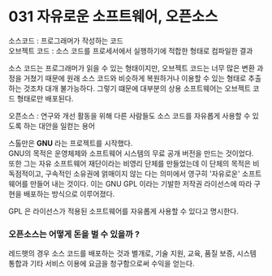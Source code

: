 # 031 자유로운 소프트웨어, 오픈소스

소스코드 : 프로그래머가 작성하는 코드<br>
오브젝트 코드 : 소스 코드를 프로세서에서 실행하기에 적합한 형태로 컴파일한 결과 

소스 코드는 프로그래머가 읽을 수 있는 형태이지만, 오브젝트 코드는 너무 많은 변환 과정을 거쳤기 때문에 원래 소스 코드와 비슷하게 복원하거나 이용할 수 있는 형태로 추출하는 것조차 대개 불가능하다. 그렇기 떄문에 대부분의 상용 소프트웨어는 오브젝트 코드 형태로만 배포된다.

오픈소스 : 연구와 개선 활동을 위해 다른 사람들도 소스 코드를 자유롭게 사용할 수 있도록 하는 대안을 일컫는 용어

스톨만은 **GNU** 라는 프로젝트를 시작했다.<br>
GNU의 목적은 운영체제와 소프트웨어 시스템의 무료 공개 버전을 만드는 것이었다.<br>
또한 그는 자유 소프트웨어 재단이라는 비영리 단체를 만들었는데 이 단체의 목적은 비독점적이고, 구속적인 소유권에 얽매이지 않는 다는 의미에서 영구히 '자유로운' 소프트웨어를 만들어 내는 것이다. 이는 GNU GPL 이라는 기발한 저작권 라이선스에 따라 구현을 배포하는 방식으로 이루어졌다. 

GPL 은 라이선스가 적용된 소프트웨어를 자유롭게 사용할 수 있다고 명시한다. 

### 오픈소스는 어떻게 돈을 벌 수 있을까 ? <br>
레드햇의 경우 소스 코드를 배포하는 것과 별개로, 기술 지원, 교육, 품질 보증, 시스템 통합과 기타 서비스 이용에 요금을 청구함으로써 수익을 얻는다. 